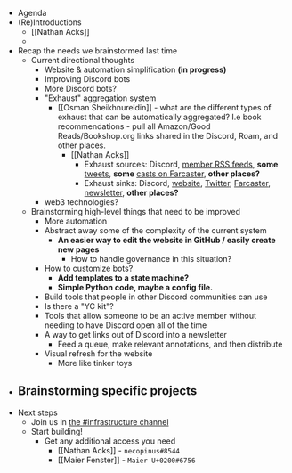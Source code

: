 - Agenda
- (Re)Introductions
    - [[Nathan Acks]]
    - 
- Recap the needs we brainstormed last time
    - Current directional thoughts
        - Website & automation simplification **(in progress)**
        - Improving Discord bots
        - More Discord bots?
        - "Exhaust" aggregation system
            - [[Osman Sheikhnureldin]] - what are the different types of exhaust that can be automatically aggregated? I.e book recommendations - pull all Amazon/Good Reads/Bookshop.org links shared in the Discord, Roam, and other places.
                - [[Nathan Acks]]
                    - Exhaust sources: Discord, [member RSS feeds](https://www.yakcollective.org/writings.html), __some__ [tweets](https://twitter.com/yak_collective), __some__ [casts on Farcaster](https://fcast.me/yak), **other places?**
                    - Exhaust sinks: Discord, [website](https://yakcollective.org), [Twitter](https://twitter.com/yak_collective), [Farcaster](https://fcast.me/yak), [newsletter](https://yakcollective.substack.com), **other places?**
        - web3 technologies?
    - Brainstorming high-level things that need to be improved
        - More automation
        - Abstract away some of the complexity of the current system
            - **An easier way to edit the website in GitHub / easily create new pages**
                - How to handle governance in this situation?
        - How to customize bots?
            - **Add templates to a state machine?**
            - **Simple Python code, maybe a config file.**
        - Build tools that people in other Discord communities can use
        - Is there a "YC kit"?
        - Tools that allow someone to be an active member without needing to have Discord open all of the time
        - A way to get links out of Discord into a newsletter
            - Feed a queue, make relevant annotations, and then distribute
        - Visual refresh for the website
            - More like tinker toys
- Brainstorming __specific__ projects
    - 
- Next steps
    - Join us in [the #infrastructure channel](https://discord.com/channels/692111190851059762/704369362315772044)
    - Start building!
        - Get any additional access you need
            - [[Nathan Acks]] - `necopinus#8544`
            - [[Maier Fenster]] - `Maier U+0200#6756`
